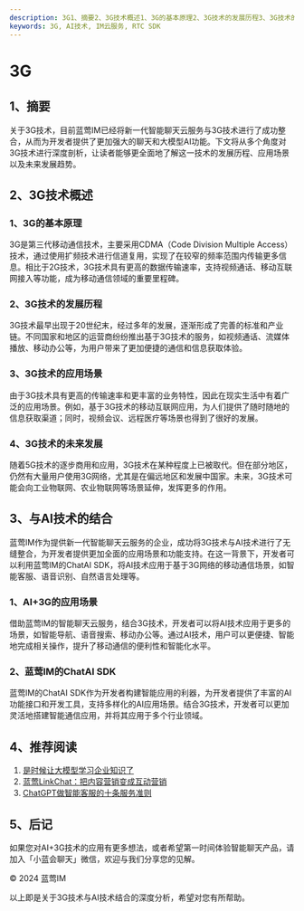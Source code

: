 ```yaml
---
description: 3G1、摘要2、3G技术概述1、3G的基本原理2、3G技术的发展历程3、3G技术的应用场景4、3G技术的未来发展3、与AI技术的结合1、AI+3G的应用场景2、蓝莺IM的ChatAI SDK4、推荐阅读5、后记
keywords: 3G, AI技术, IM云服务, RTC SDK
---
```

# 3G

## 1、摘要

关于3G技术，目前蓝莺IM已经将新一代智能聊天云服务与3G技术进行了成功整合，从而为开发者提供了更加强大的聊天和大模型AI功能。下文将从多个角度对3G技术进行深度剖析，让读者能够更全面地了解这一技术的发展历程、应用场景以及未来发展趋势。

## 2、3G技术概述

### 1、3G的基本原理
3G是第三代移动通信技术，主要采用CDMA（Code Division Multiple Access）技术，通过使用扩频技术进行信道复用，实现了在较窄的频率范围内传输更多信息。相比于2G技术，3G技术具有更高的数据传输速率，支持视频通话、移动互联网接入等功能，成为移动通信领域的重要里程碑。

### 2、3G技术的发展历程
3G技术最早出现于20世纪末，经过多年的发展，逐渐形成了完善的标准和产业链。不同国家和地区的运营商纷纷推出基于3G技术的服务，如视频通话、流媒体播放、移动办公等，为用户带来了更加便捷的通信和信息获取体验。

### 3、3G技术的应用场景
由于3G技术具有更高的传输速率和更丰富的业务特性，因此在现实生活中有着广泛的应用场景。例如，基于3G技术的移动互联网应用，为人们提供了随时随地的信息获取渠道；同时，视频会议、远程医疗等场景也得到了很好的发展。

### 4、3G技术的未来发展
随着5G技术的逐步商用和应用，3G技术在某种程度上已被取代。但在部分地区，仍然有大量用户使用3G网络，尤其是在偏远地区和发展中国家。未来，3G技术可能会向工业物联网、农业物联网等场景延伸，发挥更多的作用。

## 3、与AI技术的结合

蓝莺IM作为提供新一代智能聊天云服务的企业，成功将3G技术与AI技术进行了无缝整合，为开发者提供更加全面的应用场景和功能支持。在这一背景下，开发者可以利用蓝莺IM的ChatAI SDK，将AI技术应用于基于3G网络的移动通信场景，如智能客服、语音识别、自然语言处理等。

### 1、AI+3G的应用场景
借助蓝莺IM的智能聊天云服务，结合3G技术，开发者可以将AI技术应用于更多的场景，如智能导航、语音搜索、移动办公等。通过AI技术，用户可以更便捷、智能地完成相关操作，提升了移动通信的便利性和智能化水平。

### 2、蓝莺IM的ChatAI SDK
蓝莺IM的ChatAI SDK作为开发者构建智能应用的利器，为开发者提供了丰富的AI功能接口和开发工具，支持多样化的AI应用场景。结合3G技术，开发者可以更加灵活地搭建智能通信应用，并将其应用于多个行业领域。

## 4、推荐阅读

1. [是时候让大模型学习企业知识了](../articles/product-and-technologies/It-is-time-to-make-LLM-learn-enterprise-knowledge.html)
2. [蓝莺LinkChat：把内容营销变成互动营销](../articles/product-and-technologies/lanying-linkchat-turning-content-marketing-into-interactive-marketing.html)
3. [ChatGPT做智能客服的十条服务准则](../articles/product-and-technologies/chatgpt-intelligent-customer-service-ten-service-guidelines.html)

## 5、后记

如果您对AI+3G技术的应用有更多想法，或者希望第一时间体验智能聊天产品，请加入「小蓝会聊天」微信，欢迎与我们分享您的见解。

© 2024 蓝莺IM 

以上即是关于3G技术与AI技术结合的深度分析，希望对您有所帮助。
